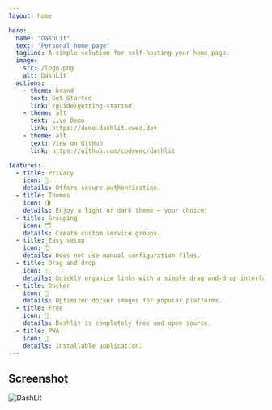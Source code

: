 ```yaml
---
layout: home

hero:
  name: "DashLit"
  text: "Personal home page"
  tagline: A simple solution for self-hosting your home page.
  image:
    src: /logo.png
    alt: DashLit
  actions:
    - theme: brand
      text: Get Started
      link: /guide/getting-started
    - theme: alt
      text: Live Demo
      link: https://demo.dashlit.cwec.dev
    - theme: alt
      text: View on GitHub
      link: https://github.com/codewec/dashlit

features:
  - title: Privacy
    icon: 🔐
    details: Offers secure authentication.
  - title: Themes
    icon: 🌗
    details: Enjoy a light or dark theme – your choice!
  - title: Grouping
    icon: 🗂
    details: Create custom service groups.
  - title: Easy setup
    icon: 👌
    details: Does not use manual configuration files.
  - title: Drag and drop
    icon: ✨
    details: Quickly organize links with a simple drag-and-drop interface.
  - title: Docker
    icon: 🐳
    details: Optimized docker images for popular platforms.
  - title: Free
    icon: 🚀
    details: Dashlit is completely free and open source.
  - title: PWA
    icon: 📲
    details: Installable application.
---
```


## Screenshot

![DashLit](/main_page.png "DashLit")

